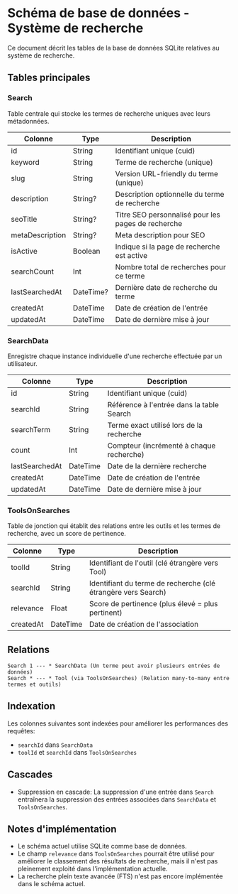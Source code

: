 # Schéma de base de données - Système de recherche

Ce document décrit les tables de la base de données SQLite relatives au système de recherche.

## Tables principales

### Search

Table centrale qui stocke les termes de recherche uniques avec leurs métadonnées.

| Colonne          | Type       | Description                                               |
|------------------|------------|-----------------------------------------------------------|
| id               | String     | Identifiant unique (cuid)                                 |
| keyword          | String     | Terme de recherche (unique)                               |
| slug             | String     | Version URL-friendly du terme (unique)                    |
| description      | String?    | Description optionnelle du terme de recherche             |
| seoTitle         | String?    | Titre SEO personnalisé pour les pages de recherche        |
| metaDescription  | String?    | Meta description pour SEO                                 |
| isActive         | Boolean    | Indique si la page de recherche est active                |
| searchCount      | Int        | Nombre total de recherches pour ce terme                  |
| lastSearchedAt   | DateTime?  | Dernière date de recherche du terme                       |
| createdAt        | DateTime   | Date de création de l'entrée                              |
| updatedAt        | DateTime   | Date de dernière mise à jour                              |

### SearchData

Enregistre chaque instance individuelle d'une recherche effectuée par un utilisateur.

| Colonne          | Type       | Description                                               |
|------------------|------------|-----------------------------------------------------------|
| id               | String     | Identifiant unique (cuid)                                 |
| searchId         | String     | Référence à l'entrée dans la table Search                 |
| searchTerm       | String     | Terme exact utilisé lors de la recherche                  |
| count            | Int        | Compteur (incrémenté à chaque recherche)                  |
| lastSearchedAt   | DateTime   | Date de la dernière recherche                             |
| createdAt        | DateTime   | Date de création de l'entrée                              |
| updatedAt        | DateTime   | Date de dernière mise à jour                              |

### ToolsOnSearches

Table de jonction qui établit des relations entre les outils et les termes de recherche, avec un score de pertinence.

| Colonne          | Type       | Description                                               |
|------------------|------------|-----------------------------------------------------------|
| toolId           | String     | Identifiant de l'outil (clé étrangère vers Tool)          |
| searchId         | String     | Identifiant du terme de recherche (clé étrangère vers Search) |
| relevance        | Float      | Score de pertinence (plus élevé = plus pertinent)         |
| createdAt        | DateTime   | Date de création de l'association                         |

## Relations

```
Search 1 --- * SearchData (Un terme peut avoir plusieurs entrées de données)
Search * --- * Tool (via ToolsOnSearches) (Relation many-to-many entre termes et outils)
```

## Indexation

Les colonnes suivantes sont indexées pour améliorer les performances des requêtes:

- `searchId` dans `SearchData`
- `toolId` et `searchId` dans `ToolsOnSearches`

## Cascades

- Suppression en cascade: La suppression d'une entrée dans `Search` entraînera la suppression des entrées associées dans `SearchData` et `ToolsOnSearches`.

## Notes d'implémentation

- Le schéma actuel utilise SQLite comme base de données.
- Le champ `relevance` dans `ToolsOnSearches` pourrait être utilisé pour améliorer le classement des résultats de recherche, mais il n'est pas pleinement exploité dans l'implémentation actuelle.
- La recherche plein texte avancée (FTS) n'est pas encore implémentée dans le schéma actuel. 
